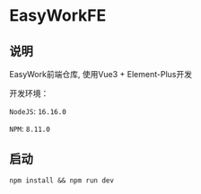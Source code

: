 # EasyWorkFE

## 说明

EasyWork前端仓库, 使用Vue3 + Element-Plus开发

开发环境：

`NodeJS`: `16.16.0`

`NPM`: `8.11.0`

## 启动

```shell
npm install && npm run dev
```